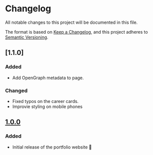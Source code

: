 # Changelog

All notable changes to this project will be documented in this file.

The format is based on [Keep a Changelog](https://keepachangelog.com/en/1.1.0/),
and this project adheres to [Semantic Versioning](https://semver.org/spec/v2.0.0.html).

## [1.1.0]

### Added

- Add OpenGraph metadata to page.

### Changed

- Fixed typos on the career cards.
- Improvie styling on mobile phones

## [1.0.0]

### Added

- Initial release of the portfolio website 🎉


[Unreleased]: https://github.com/JoostVisser/personal-website/compare/1.0.0...HEAD
[1.0.0]: https://github.com/JoostVisser/personal-website/tree/1.0.0

